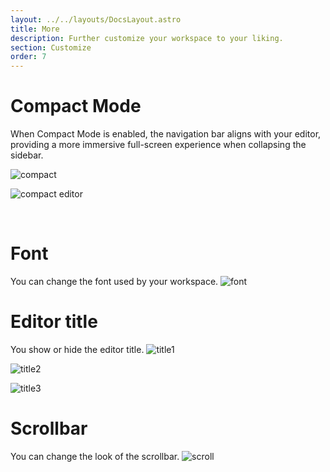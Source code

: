 ```yaml
---
layout: ../../layouts/DocsLayout.astro
title: More
description: Further customize your workspace to your liking.
section: Customize
order: 7
---
```


# Compact Mode

When Compact Mode is enabled, the navigation bar aligns with your editor, providing a more immersive full-screen experience when collapsing the sidebar.

![compact](../../assets/images/more/compact.png)

![compact editor](../../assets/images/more/compact_editor.png)

&nbsp;

# Font

You can change the font used by your workspace.
![font](../../assets/images/more/font.png)

# Editor title

You show or hide the editor title.
![title1](../../assets/images/title/title1.png)

![title2](../../assets/images/title/title2.png)

![title3](../../assets/images/title/title3.png)

# Scrollbar

You can change the look of the scrollbar.
![scroll](../../assets/images/more/scroll.png)
